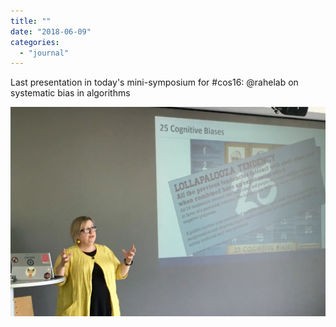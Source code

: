 ```yaml
---
title: ""
date: "2018-06-09"
categories: 
  - "journal"
---
```


Last presentation in today's mini-symposium for #cos16: @rahelab on systematic bias in algorithms

![](images/f3a6ab6ed1.jpg)
